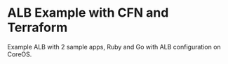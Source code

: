 ALB Example with CFN and Terraform
=================================

Example ALB with 2 sample apps, Ruby and Go with ALB configuration on CoreOS.
